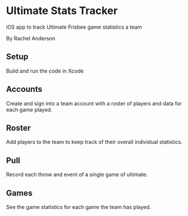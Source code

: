 # Ultimate Stats Tracker
iOS app to track Ultimate Frisbee game statistics a team

  By Rachel Anderson

## Setup
Build and run the code in Xcode

## Accounts
Create and sign into a team account with a roster of players and data for each game played.

## Roster
Add players to the team to keep track of their overall individual statistics.

## Pull
Record each throw and event of a single game of ultimate.

## Games
See the game statistics for each game the team has played.

